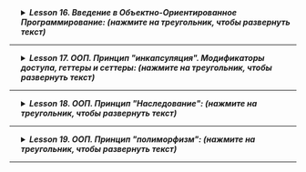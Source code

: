 <details style="margin-left: 20px;">
<summary><strong><em> Lesson 16. Введение в Объектно-Ориентированное Программирование: (нажмите на треугольник, чтобы развернуть текст)</em></strong></summary>

# Lesson 16. Введение в Объектно-Ориентированное Программирование (ООП)

## Введение в Объектно-Ориентированное Программирование (ООП) (10 минут)

#### Обзор: Что такое ООП
- **Определение ООП:**
    - Объектно-ориентированное программирование (ООП) - это парадигма программирования, которая использует "объекты" – структуры данных, состоящие из полей (атрибутов) и методов (функций), – для проектирования приложений и программ.
- **Роль ООП в Разработке:**
    - ООП позволяет программистам структурировать и организовывать код более эффективно, делая его более гибким, масштабируемым и легким для поддержки.
    - Подход, ориентированный на моделирование реального мира, облегчает понимание и управление сложными системами.

#### Краткий Исторический Контекст ООП
- **Развитие ООП:**
    - ООП начало развиваться в 1960-х годах с появлением языка программирования Simula, который ввел концепцию классов и объектов.
    - В 1970-х и 1980-х годах ООП продолжило развиваться с языками, такими как Smalltalk, который полностью основан на объектно-ориентированных принципах, и C++, который добавил объектно-ориентированные возможности к языку C.
- **Современное ООП:**
    - В настоящее время многие популярные языки программирования, такие как Java, C#, Python, и Ruby, поддерживают ООП.
    - ООП оказало значительное влияние на разработку программного обеспечения, в том числе на проектирование архитектуры программ, разработку фреймворков и проектирование пользовательских интерфейсов.

<details style="margin-left: 20px;">
<summary><strong><em> Бытовая аналогия: (нажмите на треугольник, чтобы развернуть текст)</em></strong></summary>

### Аналогия с Рестораном для Понимания Объектов в Программировании

#### Простой Java-Код (Рецепты в Ресторане):
- **Рецепты:** Как рецепты в ресторане дают точные инструкции по приготовлению блюд, простой Java-код представляет собой последовательность команд без "состояния". Он подобен четким указаниям, например, "добавить 100 грамм сахара".
- **Характеристики:** Такой код выполняется точно по инструкции, не сохраняет информацию о предыдущих действиях и не имеет внутреннего состояния.

#### Объекты в Программировании (Повара в Ресторане):
- **Повара:** Повара в ресторане, каждый со своими инструментами и методами приготовления, аналогичны объектам в ООП. Каждый повар (объект) может использовать общие рецепты (общий код), но при этом иметь свой стиль приготовления и ингредиенты (индивидуальное состояние и поведение).
- **Взаимодействие и Состояние:** Повара могут взаимодействовать друг с другом и "запоминать" разные состояния (например, количество доступных ингредиентов), что сравнимо с объектами, хранящими информацию в своих полях и взаимодействующими с помощью методов.

#### Вывод:
- **Простой код** в Java подобен **рецептам** – это фиксированные инструкции без внутреннего состояния.
- **Объекты** в программировании похожи на **поваров** в ресторане – они имеют свои уникальные характеристики и способы взаимодействия, обеспечивая гибкость и модульность в программе.

</details>

<details style="margin-left: 20px;">
<summary><strong><em> Разбор отдельных примеров: (нажмите на треугольник, чтобы развернуть текст)</em></strong></summary>

### Аналогии для Понимания Объектов в Программировании

<details style="margin-left: 20px;">
<summary><strong><em> Объект 1: Автомобиль: (нажмите на треугольник, чтобы развернуть текст)</em></strong></summary>

#### Объект 1: Автомобиль

- **Поля (Атрибуты):**
    - `цвет`: Определяет цвет автомобиля.
    - `марка`: Бренд или производитель автомобиля.
    - `текущаяСкорость`: Текущая скорость автомобиля.
    - `максимальнаяСкорость`: Максимально возможная скорость автомобиля.

- **Методы (Поведение):**
    - `ускорить(скорость)`: Увеличивает текущую скорость автомобиля.
    - `замедлить(скорость)`: Уменьшает текущую скорость автомобиля.
    - `показатьИнформацию()`: Отображает информацию об автомобиле.

<details style="margin-left: 20px;">
<summary><strong><em> Пример реализации в коде объекта автомобиль: (нажмите на треугольник, чтобы развернуть текст)</em></strong></summary>

![](images/01.png)

```java
public class Automobile {
    private String color;
    private String brand;
    private int currentSpeed;
    private int maxSpeed;

    // Конструктор класса Automobile
    public Automobile(String color, String brand, int maxSpeed) {
        this.color = color;
        this.brand = brand;
        this.maxSpeed = maxSpeed;
        this.currentSpeed = 0; // Начальная скорость равна 0
    }

    // Метод для ускорения автомобиля
    public void accelerate(int speed) {
        currentSpeed += speed;
        if (currentSpeed > maxSpeed) {
            currentSpeed = maxSpeed;
        }
    }

    // Метод для замедления автомобиля
    public void decelerate(int speed) {
        currentSpeed -= speed;
        if (currentSpeed < 0) {
            currentSpeed = 0;
        }
    }

    // Метод для отображения информации об автомобиле
    public void showInfo() {
        System.out.println("Автомобиль марки " + brand + ", цвет: " + color + ", текущая скорость: " + currentSpeed + " км/ч, максимальная скорость: " + maxSpeed + " км/ч.");
    }

    // Геттеры и сеттеры
    public String getColor() {
        return color;
    }

    public void setColor(String color) {
        this.color = color;
    }

    public String getBrand() {
        return brand;
    }

    public void setBrand(String brand) {
        this.brand = brand;
    }

    public int getCurrentSpeed() {
        return currentSpeed;
    }

    public void setCurrentSpeed(int currentSpeed) {
        this.currentSpeed = currentSpeed;
    }

    public int getMaxSpeed() {
        return maxSpeed;
    }

    public void setMaxSpeed(int maxSpeed) {
        this.maxSpeed = maxSpeed;
    }
}

```
</details>
</details>

<details style="margin-left: 20px;">
<summary><strong><em> Объект 2: Радио: (нажмите на треугольник, чтобы развернуть текст)</em></strong></summary>

#### Объект 2: Радио

- **Поля (Атрибуты):**
    - `громкость`: Уровень громкости радио.
    - `текущаяСтанция`: Играющая в данный момент радиостанция.
    - `включено`: Состояние радио (включено/выключено).

- **Методы (Поведение):**
    - `включить()`: Включает радио.
    - `выключить()`: Выключает радио.
    - `сменитьСтанцию(станция)`: Переключает на другую радиостанцию.
    - `регулироватьГромкость(уровень)`: Изменяет уровень громкости радио.

<details style="margin-left: 20px;">
<summary><strong><em> Пример реализации в коде объекта Радио: (нажмите на треугольник, чтобы развернуть текст)</em></strong></summary>

![](images/03.png)

```java
public class Radio {
    private int volume;
    private String currentStation;
    private boolean isOn;

    // Конструктор класса Radio
    public Radio() {
        this.volume = 0; // Начальный уровень громкости
        this.currentStation = "Не выбрана"; // Начальная радиостанция
        this.isOn = false; // Радио изначально выключено
    }

    // Метод для включения радио
    public void turnOn() {
        isOn = true;
        System.out.println("Радио включено.");
    }

    // Метод для выключения радио
    public void turnOff() {
        isOn = false;
        System.out.println("Радио выключено.");
    }

    // Метод для смены радиостанции
    public void changeStation(String station) {
        if (isOn) {
            currentStation = station;
            System.out.println("Переключено на станцию: " + station);
        } else {
            System.out.println("Радио выключено. Смена станции невозможна.");
        }
    }

    // Метод для регулировки громкости
    public void adjustVolume(int level) {
        if (isOn) {
            volume = level;
            System.out.println("Громкость установлена на уровень: " + level);
        } else {
            System.out.println("Радио выключено. Регулировка громкости невозможна.");
        }
    }

    // Геттеры и сеттеры
    public int getVolume() {
        return volume;
    }

    public void setVolume(int volume) {
        this.volume = volume;
    }

    public String getCurrentStation() {
        return currentStation;
    }

    public void setCurrentStation(String currentStation) {
        this.currentStation = currentStation;
    }

    public boolean isOn() {
        return isOn;
    }

    public void setOn(boolean isOn) {
        this.isOn = isOn;
    }
}
```
</details>
</details>

<details style="margin-left: 20px;">
<summary><strong><em> Объект 3: Кофеварка: (нажмите на треугольник, чтобы развернуть текст)</em></strong></summary>

#### Объект 3: Кофеварка
- **Поля (Атрибуты):**
    - `уровеньВоды`: Количество воды в кофеварке.
    - `температура`: Температура нагрева воды.
    - `типКофе`: Тип кофе, который используется (например, эспрессо, американо).

- **Методы (Поведение):**
    - `сделатьКофе()`: Готовит кофе согласно заданным параметрам.
    - `очистить()`: Очищает кофеварку.
    - `заполнитьВодой(количество)`: Добавляет воду в кофеварку.


<details style="margin-left: 20px;">
<summary><strong><em> Пример реализации в коде объекта Кофеварка: (нажмите на треугольник, чтобы развернуть текст)</em></strong></summary>

```java
public class CoffeeMaker {
    private int waterLevel;
    private int temperature;
    private String coffeeType;

    // Конструктор класса CoffeeMaker
    public CoffeeMaker() {
        this.waterLevel = 0; // Начальный уровень воды
        this.temperature = 90; // Начальная температура для кофе
        this.coffeeType = "не выбран"; // Начальный тип кофе
    }

    // Метод для приготовления кофе
    public void makeCoffee() {
        if (waterLevel > 0 && !coffeeType.equals("не выбран")) {
            System.out.println("Готовлю " + coffeeType + " при температуре " + temperature + "°C.");
            // Предположим, что приготовление кофе уменьшает уровень воды
            waterLevel -= 50;
            if (waterLevel < 0) {
                waterLevel = 0;
            }
            System.out.println("Кофе готов! Осталось воды: " + waterLevel + " мл.");
        } else {
            System.out.println("Пожалуйста, добавьте воду и выберите тип кофе.");
        }
    }

    // Метод для очистки кофеварки
    public void clean() {
        System.out.println("Кофеварка очищена.");
    }

    // Метод для добавления воды в кофеварку
    public void fillWater(int amount) {
        waterLevel += amount;
        System.out.println("Добавлено " + amount + " мл воды. Текущий уровень воды: " + waterLevel + " мл.");
    }

    // Геттеры и сеттеры
    public int getWaterLevel() {
        return waterLevel;
    }

    public void setWaterLevel(int waterLevel) {
        this.waterLevel = waterLevel;
    }

    public int getTemperature() {
        return temperature;
    }

    public void setTemperature(int temperature) {
        this.temperature = temperature;
    }

    public String getCoffeeType() {
        return coffeeType;
    }

    public void setCoffeeType(String coffeeType) {
        this.coffeeType = coffeeType;
    }
}
```
</details>
</details>

<details style="margin-left: 20px;">
<summary><strong><em> Объект 4: Умные Часы: (нажмите на треугольник, чтобы развернуть текст)</em></strong></summary>

#### Объект 4: Умные Часы
- **Поля (Атрибуты):**
    - `время`: Текущее время.
    - `шаги`: Количество пройденных шагов.
    - `уведомления`: Список активных уведомлений.

- **Методы (Поведение):**
    - `показатьВремя()`: Отображает текущее время.
    - `отследитьШаги()`: Обновляет и отображает количество шагов.
    - `получитьУведомление(сообщение)`: Добавляет новое уведомление в список.

<details style="margin-left: 20px;">
<summary><strong><em> Пример реализации в коде объекта Кофеварка: (нажмите на треугольник, чтобы развернуть текст)</em></strong></summary>

```java
import java.util.ArrayList;
import java.util.List;

public class SmartWatch {
    private String currentTime;
    private int steps;
    private List<String> notifications;

    // Конструктор класса SmartWatch
    public SmartWatch() {
        this.currentTime = "12:00"; // Начальное время
        this.steps = 0; // Начальное количество шагов
        this.notifications = new ArrayList<>(); // Инициализация списка уведомлений
    }

    // Метод для отображения текущего времени
    public void showTime() {
        System.out.println("Текущее время: " + currentTime);
    }

    // Метод для отслеживания шагов
    public void trackSteps() {
        // Предполагаем, что метод каким-то образом обновляет количество шагов
        steps += 100; // Пример добавления шагов
        System.out.println("Количество пройденных шагов: " + steps);
    }

    // Метод для получения уведомления
    public void receiveNotification(String message) {
        notifications.add(message);
        System.out.println("Новое уведомление: " + message);
    }

    // Геттеры и сеттеры
    public String getCurrentTime() {
        return currentTime;
    }

    public void setCurrentTime(String currentTime) {
        this.currentTime = currentTime;
    }

    public int getSteps() {
        return steps;
    }

    public void setSteps(int steps) {
        this.steps = steps;
    }

    public List<String> getNotifications() {
        return notifications;
    }

    // Дополнительный метод для отображения всех уведомлений
    public void showNotifications() {
        if (notifications.isEmpty()) {
            System.out.println("Нет уведомлений.");
        } else {
            System.out.println("Уведомления:");
            for (String notification : notifications) {
                System.out.println("- " + notification);
            }
        }
    }
}
```
</details>
</details>

<details style="margin-left: 20px;">
<summary><strong><em> Объект 5: Библиотека: (нажмите на треугольник, чтобы развернуть текст)</em></strong></summary>

#### Объект 5: Библиотека
- **Поля (Атрибуты):**
    - `книги`: Список книг в библиотеке.
    - `адрес`: Адрес библиотеки.
    - `часыРаботы`: Часы работы библиотеки.

- **Методы (Поведение):**
    - `добавитьКнигу(книга)`: Добавляет новую книгу в библиотеку.
    - `найтиКнигу(название)`: Ищет книгу по названию.
    - `зарегистрироватьПосетителя(посетитель)`: Регистрирует нового посетителя в библиотеке.

<details style="margin-left: 20px;">
<summary><strong><em> Пример реализации в коде объекта Библиотека: (нажмите на треугольник, чтобы развернуть текст)</em></strong></summary>

![](images/05.webp)

```java
import java.util.ArrayList;
import java.util.HashMap;
import java.util.List;
import java.util.Map;

public class Library {
    private List<String> books;
    private String address;
    private String hoursOfWork;
    private Map<String, Boolean> visitors;

    // Конструктор класса Library
    public Library(String address, String hoursOfWork) {
        this.books = new ArrayList<>();
        this.address = address;
        this.hoursOfWork = hoursOfWork;
        this.visitors = new HashMap<>();
    }

    // Метод для добавления новой книги в библиотеку
    public void addBook(String book) {
        books.add(book);
        System.out.println("Книга \"" + book + "\" добавлена в библиотеку.");
    }

    // Метод для поиска книги по названию
    public boolean findBook(String title) {
        for (String book : books) {
            if (book.equalsIgnoreCase(title)) {
                System.out.println("Книга найдена: " + book);
                return true;
            }
        }
        System.out.println("Книга \"" + title + "\" не найдена.");
        return false;
    }

    // Метод для регистрации нового посетителя в библиотеке
    public void registerVisitor(String visitorName) {
        visitors.put(visitorName, true);
        System.out.println("Посетитель " + visitorName + " зарегистрирован в библиотеке.");
    }

    // Геттеры и сеттеры
    public List<String> getBooks() {
        return books;
    }

    public String getAddress() {
        return address;
    }

    public void setAddress(String address) {
        this.address = address;
    }

    public String getHoursOfWork() {
        return hoursOfWork;
    }

    public void setHoursOfWork(String hoursOfWork) {
        this.hoursOfWork = hoursOfWork;
    }

    public Map<String, Boolean> getVisitors() {
        return visitors;
    }
}

```
</details>
</details>
</details>
</details>

---------------------


<details style="margin-left: 20px;">
<summary><strong><em> Lesson 17. ООП. Принцип "инкапсуляция". Модификаторы доступа, геттеры и сеттеры: (нажмите на треугольник, чтобы развернуть текст)</em></strong></summary>

# Lesson 17

## Введение

### Краткое напоминание о предыдущем уроке (объекты, классы, конструкторы)
На предыдущем уроке мы изучали основные концепции объектно-ориентированного программирования на примере Java:
- **Объекты**: Мы узнали, что объекты - это экземпляры классов, обладающие состоянием (свойствами) и поведением (методами).
- **Классы**: Классы являются шаблонами для создания объектов, определяющими их структуру и поведение.
- **Конструкторы**: Мы рассмотрели, как конструкторы используются для инициализации новых объектов, устанавливая начальные значения для полей объекта.

### Объяснение целей сегодняшнего урока
Сегодня мы продолжим изучение объектно-ориентированного программирования в Java, сосредоточив внимание на следующих темах:
1. **Модификаторы доступа**: Узнаем, как они определяют область видимости и доступ к членам класса (полям, методам).
2. **Статические и нестатические поля и методы**: Поймем разницу между статическими (принадлежащими классу) и нестатическими (принадлежащими объектам) членами.
3. **Геттеры и Сеттеры**: Научимся использовать эти методы для доступа и обновления значений полей объекта, соблюдая принципы инкапсуляции.

Цель сегодняшнего урока - углубить понимание этих ключевых аспектов ООП, что позволит создавать более эффективный и безопасный код на Java.


## 2. Модификаторы доступа

### Определение модификаторов доступа
Модификаторы доступа в Java - это ключевые слова, которые устанавливают уровень доступа к классам, методам, конструкторам и переменным. Они определяют, откуда может быть доступен член класса (метод или переменная) - из этого класса, пакета, подкласса или вообще из любого места.

### Примеры: `public`, `private`, `protected`, `package-private`
- **`public`**: Этот модификатор позволяет доступ к члену класса из любого другого класса в программе. Нет ограничений на доступ.
- **`private`**: Противоположность `public`. Доступ к члену класса возможен только внутри самого класса.
- **`protected`**: Доступ к члену класса разрешён из любого класса в том же пакете, а также из подклассов, даже если они в других пакетах.
- **`package-private`** (без модификатора): Если модификатор доступа не указан, то по умолчанию используется `package-private`. Это означает, что доступ возможен только внутри того же пакета.

### Практические примеры использования в классах и методах
Давайте рассмотрим пример класса с разными модификаторами доступа:

```java
public class ExampleClass {
    public int publicVar = 10;   // Доступно везде
    private int privateVar = 20; // Доступно только в ExampleClass
    protected int protectedVar = 30; // Доступно в подклассах и в пакете
    int packagePrivateVar = 40;  // Доступно в пакете

    public void publicMethod() {
        // метод доступен везде
    }

    private void privateMethod() {
        // метод доступен только в ExampleClass
    }

    protected void protectedMethod() {
        // метод доступен в подклассах и в пакете
    }

    void packagePrivateMethod() {
        // метод доступен в пакете
    }
}
```

<details style="margin-left: 20px;">
<summary><strong><em> Бытовая аналогия: (нажмите на треугольник, чтобы развернуть текст)</em></strong></summary>

## Аналогия Модификаторов Доступа

Модификаторы доступа в Java можно сравнить с доступом к разным пространствам в жилом доме:

### 1. `public` (Общедоступный)
- **Аналогия**: Как городская площадь или общественный парк.
- **Описание**: Доступен каждому, кто желает воспользоваться пространством или предметами.

### 2. `private` (Частный)
- **Аналогия**: Как ваша личная спальня в доме.
- **Описание**: Доступ ограничен исключительно владельцем или очень ограниченным кругом лиц.

### 3. `protected` (Защищённый)
- **Аналогия**: Как гостиная в семейном доме.
- **Описание**: Доступно членам семьи (аналог подклассов) и гостям в доме (тот же пакет), но недоступно для посторонних.

### 4. `package-private` (Пакетный уровень доступа)
- **Аналогия**: Как элементы в общей кухне коммунальной квартиры.
- **Описание**: Доступно жильцам этой квартиры (классы в том же пакете), но недоступно для жильцов других квартир (других пакетов).

Эта аналогия помогает понять, как различные модификаторы доступа ограничивают или расширяют доступ к классам, методам и переменным в Java.

</details>

<details style="margin-left: 20px;">
<summary><strong><em> Простое Объяснение Модификаторов Доступа в Java: (нажмите на треугольник, чтобы развернуть текст)</em></strong></summary>


## Простое Объяснение Модификаторов Доступа в Java

### `private` (Частный)
- **Цель**: Сохранить важные данные или функции внутри класса, скрытые от всех.
- **Как это работает**: Это как иметь личный дневник, который только вы можете читать и писать в него.
- **Почему это важно**: Чтобы предотвратить случайные изменения или просмотр чувствительных данных другими частями программы.

### `public` (Общедоступный)
- **Цель**: Сделать методы или данные доступными для всех.
- **Как это работает**: Это как общедоступный объявлений на доске, к которому может обратиться любой.
- **Почему это важно**: Чтобы разные части программы могли свободно взаимодействовать с этими элементами.

### `protected` (Защищённый)
- **Цель**: Позволить доступ к данным или функциям только "родственным" классам.
- **Как это работает**: Это как секреты, которыми вы делитесь только с близкими родственниками.
- **Почему это важно**: Чтобы подклассы могли использовать и изменять эти данные, сохраняя контроль над доступом.

### `package-private` (Уровень пакета)
- **Цель**: Ограничить доступ в пределах одного "района" или пакета классов.
- **Как это работает**: Это как закрытый клуб в районе, куда могут зайти только жители этого района.
- **Почему это важно**: Для упорядочивания и защиты данных в рамках одного пакета, не позволяя внешним классам вмешиваться.

Эти модификаторы доступа помогают контролировать, как разные части программы взаимодействуют друг с другом, обеспечивая безопасность и порядок в структуре программы.
</details>


## Статические и Нестатические Поля и Методы в Java

### Определение и различия
- **Статические поля и методы** принадлежат классу в целом, а не отдельному объекту. Они общие для всех экземпляров класса.
- **Нестатические поля и методы** принадлежат конкретному объекту, созданному из класса, и каждый объект имеет свои копии этих полей и методов.

### Примеры статических методов и полей
- **Пример поля**: Счётчик, который отслеживает количество созданных объектов класса.
- **Пример метода**: Метод, который возвращает информацию о классе или выполняет операции, не зависящие от конкретного объекта.

### Примеры нестатических методов и полей
- **Пример поля**: Значение, уникальное для каждого объекта, например, имя пользователя.
- **Пример метода**: Метод, который работает с уникальными данными объекта, например, выводит имя пользователя.

### Практическое применение: когда и как использовать
- **Использование статических полей и методов**:
  - Когда нужна информация или функциональность, общая для всех экземпляров класса.
  - Пример: методы-помощники (utility methods), константы.
- **Использование нестатических полей и методов**:
  - Когда данные или функциональность связаны с конкретным экземпляром класса.
  - Пример: методы, изменяющие состояние объекта, или поля, уникальные для каждого объекта.

<details style="margin-left: 20px;">
<summary><strong><em> Аналогия: (нажмите на треугольник, чтобы развернуть текст)</em></strong></summary>


Представьте класс как школу. Статическое поле – это, например, количество всех учеников в школе, а нестатическое поле –
это имя конкретного ученика. Статический метод может быть что-то вроде "получить общее количество учеников в школе",
тогда как нестатический метод мог бы "вывести имя ученика".

</details>

Выбор между статическим и нестатическим подходом зависит от того, нужна ли функциональность или данные на уровне класса в целом или на уровне конкретных объектов.

<details style="margin-left: 20px;">
<summary><strong><em> Пример кода: (нажмите на треугольник, чтобы развернуть текст)</em></strong></summary>

```java
public class Counter {
    // Статическое поле для отслеживания количества экземпляров класса Counter
    private static int count = 0;

    // Конструктор, увеличивающий счетчик при создании нового экземпляра
    public Counter() {
        count++;
    }

    // Статический метод для получения текущего значения счетчика
    public static int getCount() {
        return count;
    }

    // Пример использования класса Counter
    public static void main(String[] args) {
        Counter c1 = new Counter();
        Counter c2 = new Counter();
        Counter c3 = new Counter();

        // Вывод количества созданных экземпляров класса Counter
        System.out.println("Создано экземпляров Counter: " + Counter.getCount());
    }
}

```

В этом примере:

- `count` является статическим полем, которое считает количество созданных экземпляров класса `Counter`.
- Каждый раз при создании нового объекта класса `Counter`, конструктор увеличивает значение `count`.
- Статический метод `getCount` возвращает текущее значение счетчика.
- В методе `main` мы создаём три экземпляра `Counter` и затем выводим количество созданных экземпляров.
</details>

## Повторение Конструкторов

### Краткое напоминание о конструкторах
Конструкторы в Java - это специальные методы, которые вызываются при создании нового объекта класса. Они обычно используются для инициализации объекта, например, для присвоения начальных значений полям. Конструкторы имеют те же имя, что и класс, и не имеют возвращаемого типа.

### Перегрузка конструкторов
Перегрузка конструкторов означает создание нескольких конструкторов с одинаковым именем, но с разными параметрами. Это позволяет создавать объекты класса с разными начальными данными.

### Примеры с разными типами конструкторов
Приведём пример класса с разными типами конструкторов:

<details style="margin-left: 20px;">
<summary><strong><em> Пример кода: (нажмите на треугольник, чтобы развернуть текст)</em></strong></summary>

```java
public class Book {
    private String title;
    private String author;
    private int year;

    // Конструктор по умолчанию
    public Book() {
        this.title = "Неизвестно";
        this.author = "Неизвестно";
        this.year = 0;
    }

    // Конструктор с одним параметром
    public Book(String title) {
        this.title = title;
        this.author = "Неизвестно";
        this.year = 0;
    }

    // Конструктор с двумя параметрами
    public Book(String title, String author) {
        this.title = title;
        this.author = author;
        this.year = 0;
    }

    // Конструктор с тремя параметрами
    public Book(String title, String author, int year) {
        this.title = title;
        this.author = author;
        this.year = year;
    }

    // Методы доступа (геттеры) для полей класса...
}
```

В этом примере класс `Book` имеет четыре конструктора, каждый из которых принимает разное количество параметров. Это
позволяет создавать объекты Book с различными начальными данными.

Таким образом, перегрузка конструкторов обеспечивает гибкость при создании объектов класса, позволяя инициализировать их
различными способами.
</details>

<details style="margin-left: 20px;">
<summary><strong><em> Бытовая аналогия: (нажмите на треугольник, чтобы развернуть текст)</em></strong></summary>

## Бытовая Аналогия для Конструктора и Перегрузки Конструкторов

### Аналогия для Конструктора

Конструктор в программировании можно сравнить с процессом постройки дома по определённому плану. Как и в постройке дома,
где у вас есть различные параметры (например, количество комнат, цвет стен, наличие гаража), конструктор в классе
определяет, как создаётся объект и какие начальные значения ему присваиваются.

- **Пример**: Представьте, что вы строите дом. Конструктор - это план строительства, который говорит, как дом должен
  быть построен и что в него включено.

### Аналогия для Перегрузки Конструкторов

Перегрузка конструкторов подобна наличию нескольких вариантов планов для постройки домов. Каждый план предлагает разные
опции - один может включать гараж, другой - большой сад, а третий - бассейн. Выбор плана зависит от того, что вы хотите
иметь в своём доме.

- **Пример**: Вы решаете построить дом, и у вас есть несколько планов на выбор:
  - Основной план (конструктор по умолчанию) - строится стандартный дом.
  - План с дополнительными опциями (перегруженный конструктор) - строится дом с дополнительными удобствами, такими как
    гараж или сад.

Каждый "план" (конструктор) позволяет создать "дом" (объект) с различными характеристиками, в зависимости от того, какие
параметры вы выбрали. Это обеспечивает гибкость при создании объектов в программировании.

</details>


## 5. Геттеры и Сеттеры

### Определение геттеров и сеттеров
Геттеры (Getters) и сеттеры (Setters) – это методы в объектно-ориентированном программировании, используемые для доступа и обновления значений полей объекта.

- **Геттеры** - методы, которые возвращают значение поля объекта.
- **Сеттеры** - методы, которые позволяют устанавливать или изменять значение поля объекта.

### Почему и когда использовать геттеры и сеттеры
- **Защита данных**: Геттеры и сеттеры позволяют контролировать, как внешние классы получают доступ к полям объекта, предотвращая неправильное использование или изменение данных.
- **Гибкость**: Можно изменить способ хранения данных, не влияя на классы, которые используют эти данные.
- **Добавление логики**: Можно вставлять дополнительную логику при получении или установке значения, например, проверку допустимости данных.

### Создание геттеров и сеттеров на примерах
Пример класса с геттерами и сеттерами:

```java
public class Person {
    private String name;
    private int age;

    // Конструктор
    public Person(String name, int age) {
        this.name = name;
        this.age = age;
    }

    // Геттер для имени
    public String getName() {
        return name;
    }

    // Сеттер для имени
    public void setName(String name) {
        this.name = name;
    }

    // Геттер для возраста
    public int getAge() {
        return age;
    }

    // Сеттер для возраста
    public void setAge(int age) {
        if (age > 0) {
            this.age = age;
        }
    }
}
```

В этом примере класс `Person` имеет приватные поля `name` и `age`. Геттеры (`getName` и `getAge`) возвращают значения этих полей,
а сеттеры (`setName` и `setAge`) позволяют изменять их, при этом сеттер `setAge` включает проверку допустимости значения.

### Инкапсуляция данных через геттеры и сеттеры
Использование геттеров и сеттеров является ключевым аспектом инкапсуляции в объектно-ориентированном программировании.
Они обеспечивают безопасный доступ к данным объекта, скрывая внутреннюю реализацию и защищая данные от нежелательного
воздействия.

### Почему важно использовать геттеры и сеттеры, а не просто давать доступ к полям

#### 1. Инкапсуляция и Защита данных
- **Скрытие реализации**: Геттеры и сеттеры скрывают внутреннюю реализацию класса. Это означает, что можно изменять внутреннюю структуру класса, не затрагивая те части программы, которые используют этот класс.
- **Контроль доступа**: Предоставляя только геттеры, можно сделать поля класса доступными только для чтения. Аналогично, можно предоставить только сеттеры для полей, которые должны быть доступны только для записи.

#### 2. Валидация данных
- **Проверка вводимых данных**: Сеттеры позволяют вставлять логику проверки данных, гарантируя, что в поле не будет установлено недопустимое значение.
- **Пример**: В сеттере для возраста (`setAge`) можно убедиться, что возраст не отрицателен.

#### 3. Дополнительная логика
- **Добавление дополнительного кода**: В геттерах и сеттерах можно реализовать дополнительную логику, например, логирование, отложенную инициализацию и т.д.
- **Пример**: В геттере можно реализовать логику "ленивой загрузки" (lazy loading), загружая данные при первом обращении.

#### 4. Удобство поддержки и расширения
- **Легкость обновления и поддержки**: Использование геттеров и сеттеров делает код более удобным для поддержки и обновления. Можно легко отслеживать, где и как используются поля класса.
- **Совместимость с фреймворками**: Многие фреймворки Java, такие как Spring или Hibernate, основаны на паттернах с использованием геттеров и сеттеров.

#### 5. Поддержка принципов ООП
- **Соответствие принципам объектно-ориентированного программирования**: Геттеры и сеттеры помогают следовать принципам ООП, таким как инкапсуляция и абстракция, обеспечивая более чистую и организованную структуру кода.

#### 6. Удобство тестирования
- **Облегчение процесса тестирования**: Тестирование классов с инкапсуляцией через геттеры и сеттеры обычно проще, так как можно легко установить и проверить состояние объекта.

Использование геттеров и сеттеров вместо прямого доступа к полям помогает создавать более безопасный, гибкий и легко поддерживаемый код. Это ключевые аспекты качественного программного обеспечения.

<details style="margin-left: 20px;">
<summary><strong><em> Пример кода: (нажмите на треугольник, чтобы развернуть текст)</em></strong></summary>

```java
public class Employee {
    public String name;
    public int age;
    public double salary;

    public Employee(String name, int age, double salary) {
        this.name = name;
        this.age = age;
        this.salary = salary;
    }
}
```

В этом классе `Employee`, поля `name`, `age` и `salary` являются общедоступными (`public`). Это позволяет напрямую изменять эти
поля из внешнего кода, что может привести к следующим проблемам:

### Потенциальные Ошибки
Неправильная Валидация: Данные могут быть изменены без проверки допустимости. Например, возраст может быть установлен в
отрицательное значение, что является недопустимым.

```java
Employee emp = new Employee("John", 30, 5000.0);
emp.age = -5; // Недопустимое значение, но возможно из-за прямого доступа
```

### Неконтролируемое Изменение:
Внешние классы могут изменять состояние объекта `Employee` без его ведома, что может привести
к непредсказуемому поведению программы.

`emp.salary = 1000000; // Значение зарплаты изменено напрямую, что может быть ошибкой`


### Отсутствие Гибкости:
Если потребуется изменить логику работы с данными (например, добавить округление для зарплаты),
придется искать и изменять каждое место в коде, где происходит доступ к этому полю.

```java
// Везде, где изменяется зарплата, нужно будет добавить логику округления
emp.salary = Math.round(4567.89);
```

### Проблемы с Отладкой:
Сложнее отслеживать, где и как меняются данные, так как изменения могут происходить в любой части
программы, что затрудняет отладку и поиск ошибок.

Вывод
Использование геттеров и сеттеров вместо прямого доступа к полям позволяет лучше контролировать данные, обеспечивать их
валидацию, гибкость и удобство в поддержке кода.
</details>

</details>

----------------------

<details style="margin-left: 20px;">
<summary><strong><em> Lesson 18. ООП. Принцип "Наследование": (нажмите на треугольник, чтобы развернуть текст)</em></strong></summary>

# Lesson 18

## 1. Введение в Наследование

### Объяснение Наследования в Контексте ООП

Наследование — это один из основных принципов объектно-ориентированного программирования (ООП). Оно позволяет новому
классу принимать (или "наследовать") свойства и методы существующего класса. Это способствует повторному использованию
кода и установлению иерархии между классами.

В ООП, класс, который наследует свойства, называется производным или дочерним классом, а класс, от которого наследуются
свойства, называется базовым или родительским классом. Наследование дает возможность:

- **Избежать дублирования кода:** Общие свойства и методы родительского класса автоматически доступны в дочерних
  классах.
- **Расширять функциональность:** Дочерние классы могут расширять или изменять наследуемые свойства и методы.
- **Создавать иерархические отношения:** Устанавливает четкую иерархию между классами.

### Примеры Наследования в Реальном Мире

1. **Транспортные средства:** Можно рассмотреть общий класс `Транспортное Средство`, от которого
   наследуются `Автомобиль`, `Велосипед`, `Лодка` и т.д. Каждый из этих классов наследует общие свойства, такие как
   количество колес или метод перемещения, но также имеет уникальные характеристики.

2. **Электронные устройства:** Базовый класс `Электронное Устройство` может включать свойства, такие как источник
   питания и метод включения/выключения. От этого класса можно наследовать более специфические классы, такие
   как `Смартфон`, `Ноутбук` или `Телевизор`, каждый из которых добавляет свои уникальные функции.

3. **Животные:** В биологическом контексте можно рассмотреть класс `Животное` с общими характеристиками, такими как
   способность к передвижению и дыханию. От него могут наследовать классы `Птица`, `Рыба` и `Млекопитающее`, каждый из
   которых расширяет базовый класс своими уникальными свойствами и поведением.

Эти примеры иллюстрируют, как наследование в программировании отражает иерархическую структуру, существующую в реальном
мире, и как оно может быть использовано для создания упорядоченных, легко расширяемых и управляемых кодовых структур.

## 2. Основы Наследования в Java

### Ключевое слово `extends`

В Java, наследование между классами реализуется с помощью ключевого слова `extends`. Когда класс `B` наследует от
класса `A`, это означает, что `B` расширяет (extends) `A`. В этом случае, `A` называется родительским (или
суперклассом), а `B` - дочерним (или подклассом).

![img.png](images/img.png)

### Создание базового (родительского) класса и производного (дочернего) класса

#### Базовый Класс

Базовый класс определяет общие характеристики и поведение, которые будут унаследованы дочерними классами. Например:

```java
public class Vehicle {
    private String name;

    public Vehicle(String name) {
        this.name = name;
    }

    public void move() {
        System.out.println(name + " is moving.");
    }

    // ... дополнительные методы и свойства ...
}
```

#### Дочерний Класс

Дочерний класс наследует свойства и методы базового класса и может добавлять свои уникальные элементы:

```java
public class Car extends Vehicle {
    private int numberOfWheels;

    public Car(String name, int numberOfWheels) {
        super(name); // Вызов конструктора родительского класса
        this.numberOfWheels = numberOfWheels;
    }

    public void honk() {
        System.out.println("Beep beep!");
    }

    // ... дополнительные методы и свойства ...
}

```

### Наследование и повторное использование методов и свойств

Наследование позволяет дочерним классам не только использовать методы и свойства родительского класса, но и расширять
или модифицировать их. Например, в классе `Car` доступен метод `move()` из класса `Vehicle`, а также добавлен уникальный
метод
`honk()`.

Это повторное использование кода уменьшает дублирование и упрощает управление изменениями, так как общие изменения в
родительском классе автоматически распространяются на все дочерние классы.

<details style="margin-left: 20px;">
<summary><strong><em> Пример: (нажмите на треугольник, чтобы развернуть текст)</em></strong></summary>

Представьте, что у нас есть общий класс умных устройств под названием `SmartDevice`. Этот класс включает в себя общие
характеристики и функциональности, которые есть у всех умных устройств, например, возможность подключения к Wi-Fi,
наличие батареи и базовые функции управления питанием.

### Родительский Класс: SmartDevice

```java
public class SmartDevice {
    private boolean isConnectedToWiFi;
    private int batteryLevel;

    public SmartDevice() {
        this.isConnectedToWiFi = false;
        this.batteryLevel = 100;
    }

    public void connectToWiFi() {
        isConnectedToWiFi = true;
        System.out.println("Connected to Wi-Fi.");
    }

    public void disconnectFromWiFi() {
        isConnectedToWiFi = false;
        System.out.println("Disconnected from Wi-Fi.");
    }

    // ... Другие общие методы и свойства ...
}

```

Теперь предположим, что у нас есть два конкретных типа умных устройств: `SmartPhone` и `SmartWatch`. Каждое из этих
устройств наследует общие характеристики от `SmartDevice`, но также добавляет свои специфические функции.

### Дочерний Класс: SmartPhone

```java
public class SmartPhone extends SmartDevice {
    private int cameraResolution;

    public SmartPhone(int cameraResolution) {
        super();
        this.cameraResolution = cameraResolution;
    }

    public void takePhoto() {
        if (cameraResolution > 0) {
            System.out.println("Taking a photo with resolution: " + cameraResolution + " megapixels.");
        }
    }

    // ... Дополнительные уникальные методы и свойства ...
}


```

### Дочерний Класс: SmartWatch

```java
public class SmartWatch extends SmartDevice {
    private boolean hasHeartRateMonitor;

    public SmartWatch(boolean hasHeartRateMonitor) {
        super();
        this.hasHeartRateMonitor = hasHeartRateMonitor;
    }

    public void monitorHeartRate() {
        if (hasHeartRateMonitor) {
            System.out.println("Monitoring heart rate...");
        }
    }

    // ... Дополнительные уникальные методы и свойства ...
}

```

В этом примере `SmartPhone` и `SmartWatch` наследуют общие функции умного устройства, такие как подключение к Wi-Fi и
уровень заряда батареи, но также вводят свои специализированные функции: `SmartPhone` может делать фотографии, а
`SmartWatch` может мониторить частоту сердцебиения.

Этот пример иллюстрирует, как наследование позволяет создать общий фундамент (в данном случае для умных устройств) и на
его базе строить специализированные варианты с добавлением уникальных свойств и методов.

### Демонстрационный Класс: SmartDeviceDemo

```java
public class SmartDeviceDemo {
    public static void main(String[] args) {
        // Создание экземпляра SmartPhone
        SmartPhone myPhone = new SmartPhone(12); // 12 мегапикселей для камеры
        myPhone.connectToWiFi(); // Использование метода из родительского класса
        myPhone.takePhoto(); // Использование уникального метода смартфона

        System.out.println("---");

        // Создание экземпляра SmartWatch
        SmartWatch myWatch = new SmartWatch(true); // Наличие монитора сердечного ритма
        myWatch.connectToWiFi(); // Использование метода из родительского класса
        myWatch.monitorHeartRate(); // Использование уникального метода смарт-часов
    }
}

```

В этом примере `SmartDeviceDemo` иллюстрирует следующее:

Как `SmartPhone` и `SmartWatch` используют общий метод `connectToWiFi()` из родительского класса `SmartDevice`.
Как они также используют свои специфические методы: `takePhoto()` для `SmartPhone` и `monitorHeartRate()`
для `SmartWatch`.
Этот пример показывает, как наследование позволяет дочерним классам сохранять и использовать поведение и свойства
родительского класса, при этом добавляя свои уникальные характеристики и функциональность.
</details>

## 3. Конструкторы и Наследование

### Правила вызова конструкторов в иерархии наследования

В Java, при создании объекта дочернего класса, конструкторы в иерархии наследования вызываются в определенном порядке.
Всегда сначала вызывается конструктор родительского класса, а затем конструктор дочернего класса.

### Использование super() для вызова конструкторов родительского класса

Ключевое слово `super` используется для вызова конструктора родительского класса из дочернего класса. Оно должно быть
первой операцией в конструкторе дочернего класса.

<details style="margin-left: 20px;">
<summary><strong><em> Пример: (нажмите на треугольник, чтобы развернуть текст)</em></strong></summary>

### Пример использования `super`:

```java
public class Vehicle {
    private String name;

    public Vehicle(String name) {
        this.name = name;
    }
}

public class Car extends Vehicle {
    private int numberOfWheels;

    public Car(String name, int numberOfWheels) {
        super(name); // Вызов конструктора Vehicle
        this.numberOfWheels = numberOfWheels;
    }
}
```

### Примеры с различными типами конструкторов

Рассмотрим пример с классами `Vehicle` и `Car`, где `Vehicle` имеет один конструктор, а `Car` - несколько.

```java
public class Vehicle {
    private String name;

    public Vehicle(String name) {
        this.name = name;
    }
}
```

```java
public class Car extends Vehicle {
    private int numberOfWheels;

    // Конструктор с двумя параметрами
    public Car(String name, int numberOfWheels) {
        super(name); // Вызов конструктора Vehicle
        this.numberOfWheels = numberOfWheels;
    }

    // Конструктор с одним параметром
    public Car(String name) {
        super(name); // Вызов конструктора Vehicle
        // Значение numberOfWheels по умолчанию
        this.numberOfWheels = 4;
    }
}
```

В этом примере класс `Car` имеет два конструктора: один принимает имя и количество колес, а другой - только имя. В обоих
случаях сначала вызывается конструктор родительского класса `Vehicle` с помощью `super(name)`.

</details>

## 4. Переопределение Методов

### Концепция и правила переопределения методов

Переопределение методов — это возможность в объектно-ориентированном программировании, которая позволяет дочернему
классу предоставить специфическую реализацию метода, который уже определен в его родительском классе. Это делается путем
создания нового метода в дочернем классе с тем же именем, возвращаемым типом и параметрами, что и в родительском классе.

### Аннотация @Override

Аннотация `@Override` используется в дочернем классе над методом, который переопределяет метод родительского класса. Эта
аннотация не обязательна, но она помогает программисту и компилятору понять, что данный метод предназначен для
переопределения. Если метод с аннотацией `@Override` не соответствует ни одному методу в родительском классе, компилятор
выдаст ошибку.

<details style="margin-left: 20px;">
<summary><strong><em> Пример использования @Override: (нажмите на треугольник, чтобы развернуть текст)</em></strong></summary>

### Пример использования `@Override`:

```java
public class Vehicle {
    public void startEngine() {
        System.out.println("Engine started.");
    }
}
```

```java
public class ElectricCar extends Vehicle {
    @Override
    public void startEngine() {
        System.out.println("Electric engine started.");
    }
}
```

</details>

### Важность super для доступа к методам родительского класса

Ключевое слово `super` может быть использовано в дочернем классе для вызова версии метода, определенного в родительском
классе. Это особенно полезно, когда дочерний класс переопределяет поведение метода родительского класса, но также хочет
воспользоваться базовой реализацией этого метода.

<details style="margin-left: 20px;">
<summary><strong><em> Пример использования super: (нажмите на треугольник, чтобы развернуть текст)</em></strong></summary>

### Пример использования `super`:

```java
public class Vehicle {
    public void startEngine() {
        System.out.println("Engine started.");
    }
}
```

```java
public class ElectricCar extends Vehicle {
    @Override
    public void startEngine() {
        super.startEngine(); // Вызов метода из родительского класса
        System.out.println("Additional electric engine functionalities.");
    }
}
```

В этом примере, класс `ElectricCar` переопределяет метод `startEngine()`, но сначала вызывает реализацию этого метода из
класса `Vehicle` с помощью `super.startEngine()`.

</details>

## 5. Видимость и Наследование

### Влияние модификаторов доступа на наследование

Модификаторы доступа в Java играют важную роль в наследовании, определяя, как классы-потомки могут взаимодействовать с
методами и переменными родительского класса. Основные модификаторы доступа: `public`, `protected`, `default` (без
модификатора) и `private`.

#### Public

Методы и переменные, объявленные как `public`, доступны в любом другом классе, независимо от их иерархии наследования.
Это самый открытый уровень доступа.

#### Protected

Методы и переменные, объявленные как `protected`, доступны в классах того же пакета, а также во всех подклассах, даже
если они находятся в других пакетах.

#### Default (Package-Private)

Методы и переменные без модификатора доступа (default) доступны только в классах того же пакета. Они не видны для
подклассов, если они находятся в других пакетах.

#### Private

Методы и переменные, объявленные как `private`, доступны только внутри класса, в котором они объявлены. Они не
наследуются подклассами и не доступны из них.

<details style="margin-left: 20px;">
<summary><strong><em> Примеры с разными модификаторами: (нажмите на треугольник, чтобы развернуть текст)</em></strong></summary>

### Примеры с разными модификаторами

```java
public class Vehicle {
    public int maxSpeed;
    protected String brand;
    int yearOfManufacture;
    private String serialNumber;

    public void displayMaxSpeed() {
        System.out.println("Max speed: " + maxSpeed);
    }

    protected void displayBrand() {
        System.out.println("Brand: " + brand);
    }

    void displayYearOfManufacture() {
        System.out.println("Year: " + yearOfManufacture);
    }

    private void displaySerialNumber() {
        System.out.println("Serial Number: " + serialNumber);
    }
}
```

```java
public class Car extends Vehicle {
    public void showDetails() {
        maxSpeed = 200; // Доступно, так как public
        brand = "Toyota"; // Доступно, так как protected
        yearOfManufacture = 2020; // Доступно, так как default и в том же пакете
// serialNumber не доступен, так как private в родительском классе
    }
}
```

В этом примере класс `Car` может получить доступ к `maxSpeed`, `brand` и `yearOfManufacture` из класса `Vehicle`, но не
может получить доступ к `serialNumber`, поскольку он объявлен как private в `Vehicle`.

</details>

## 6. Методы toString() и equals() в Наследовании

Все ссылочные объекты в Java по умолчанию наследуются от класса `Object`. Это означает, что они наследуют методы
класса `Object`, в том числе `toString()` и `equals()`.

### Переопределение toString()

Метод `toString()` предназначен для возвращения строкового представления объекта. По умолчанию он возвращает строку,
которая включает имя класса и хэш-код объекта. Однако, для более информативного представления объекта, этот метод часто
переопределяется в пользовательских классах.

#### Пример переопределения toString()

```java
public class Vehicle {
    private String brand;
    private int year;

    public Vehicle(String brand, int year) {
        this.brand = brand;
        this.year = year;
    }

    @Override
    public String toString() {
        return "Vehicle{brand='" + brand + "', year=" + year + "}";
    }
}
```

### Переопределение equals()

Метод `equals()` используется для сравнения двух объектов на эквивалентность. По умолчанию, он сравнивает ссылки на
объекты, что не всегда подходит, особенно когда необходимо сравнить содержимое объектов.

#### Пример переопределения equals()

```java
public class Vehicle {
    private String brand;
    private int year;

    public Vehicle(String brand, int year) {
        this.brand = brand;
        this.year = year;
    }

    @Override
    public boolean equals(Object obj) {
        if (this == obj) return true;
        if (obj == null || getClass() != obj.getClass()) return false;
        Vehicle vehicle = (Vehicle) obj;
        return year == vehicle.year && Objects.equals(brand, vehicle.brand);
    }
}
```

### Важность переопределения для корректного представления и сравнения объектов

Переопределение `toString()` и `equals()` в пользовательских классах важно для корректного представления и сравнения
объектов. Это обеспечивает более четкое и понятное представление объектов при выводе и позволяет сравнивать объекты по
содержимому, а не по ссылкам.

## 7. Класс Object в Java

Класс `Object` является корневым классом в иерархии классов языка Java. Каждый класс в Java неявно наследуется от
класса `Object`, если он не указывает наследование от другого класса. Это означает, что `Object` является суперклассом
для всех других классов.

### Почему все ссылочные объекты наследуются от Object

- **Универсальный Суперкласс:** Поскольку каждый класс в Java наследуется от `Object`, это обеспечивает общий интерфейс
  для всех объектов. Независимо от того, какой класс вы создаете или используете, он обладает основными методами,
  определенными в `Object`.
- **Общие методы:** Класс `Object` предоставляет ряд основных методов, которые полезны для всех объектов, такие
  как `toString()`, `equals()`, `hashCode()`, `getClass()`, `clone()`, `wait()`, `notify()`, и `notifyAll()`. Эти методы
  доступны во всех объектах Java по умолчанию.

### Как это работает

- **Неявное Наследование:** Когда вы создаете любой класс в Java и не указываете родительский класс с помощью ключевого
  слова `extends`, этот класс автоматически наследуется от класса `Object`.
- **Методы по умолчанию:** Это наследование позволяет использовать методы класса `Object` в любом классе. Например, вы
  можете переопределить метод `toString()` в вашем классе для предоставления более информативного строкового
  представления объекта вашего класса.
- **Полиморфизм:** Поскольку все классы наследуются от `Object`, вы можете использовать тип `Object` для общих ссылок на
  любой объект. Например, вы можете создать массив типа `Object[]`, который может хранить ссылки на объекты любого типа.

<details style="margin-left: 20px;">
<summary><strong><em> Пример: (нажмите на треугольник, чтобы развернуть текст)</em></strong></summary>

```java
public class MyCustomClass {
    private int value;

    public MyCustomClass(int value) {
        this.value = value;
    }

    // Переопределение метода toString() класса Object
    @Override
    public String toString() {
        return "MyCustomClass{" +
                "value=" + value +
                '}';
    }
}
```

В этом примере, класс `MyCustomClass` автоматически наследует от `Object`, позволяя переопределить метод `toString()`.
Это
демонстрирует, как классы в Java могут воспользоваться общими методами, предоставляемыми классом `Object`.

</details>

## Заключение: Наследование в Java

Наследование в Java является мощным механизмом, который способствует повторному использованию кода, упрощает управление
сложными программами и обеспечивает структурированную организацию классов. Оно играет ключевую роль в принципах
объектно-ориентированного программирования (ООП).

- **Универсальность класса Object:** Все классы в Java наследуются от класса `Object`, обеспечивая общий набор методов,
  доступных для всех объектов. Это устанавливает основу для полиморфизма и обеспечивает стандартный интерфейс для
  взаимодействия с объектами.

- **Использование ключевого слова `extends`:** Ключевое слово `extends` используется для создания иерархий наследования,
  позволяя дочерним классам унаследовать свойства и методы от родительских классов.

- **Конструкторы и наследование:** Конструкторы родительского класса могут быть вызваны в дочернем классе с помощью
  ключевого слова `super`, что обеспечивает правильную инициализацию объекта.

- **Переопределение методов:** Переопределение методов, включая `toString()` и `equals()`, позволяет классам изменять
  или расширять поведение унаследованных методов. Это улучшает гибкость и специфичность объектов.

- **Модификаторы доступа и наследование:** Различные модификаторы доступа (`public`, `protected`, `default`, `private`)
  определяют, как дочерние классы могут взаимодействовать с элементами родительского класса.

В заключение, наследование в Java обеспечивает структурную организацию кода, упрощает разработку и поддержку программ, и
способствует созданию модульного и масштабируемого программного обеспечения. Это фундаментальный аспект
объектно-ориентированного программирования, который каждый разработчик Java должен понимать и эффективно использовать.


</details>

-----------------

<details style="margin-left: 20px;">
<summary><strong><em> Lesson 19. ООП. Принцип "полиморфизм": (нажмите на треугольник, чтобы развернуть текст)</em></strong></summary>

# Lesson 19. ООП. Принцип "Полиморфизм"

## Введение в Полиморфизм

### Основы Объектно-Ориентированного Программирования (ООП)

Объектно-ориентированное программирование (ООП) — это парадигма программирования, основанная на концепции "объектов",
которые могут содержать данные в форме полей (часто называемых атрибутами или свойствами) и код в форме процедур (часто
называемых методами). ООП фокусируется на использовании объектов вместо действий и данных вместо логики. Основные
принципы ООП включают инкапсуляцию, наследование и полиморфизм.

### Определение Полиморфизма в Контексте ООП

Полиморфизм — один из основных столпов ООП, происходящий от греческих слов, означающих "много форм". В контексте
программирования, полиморфизм дает возможность одним и тем же элементам кода (методам, объектам, интерфейсам)
обрабатывать данные разных типов. Это достигается за счет того, что объекты разных классов могут быть обработаны
единообразно.

### Важность Полиморфизма в Программировании

Полиморфизм существенно упрощает архитектуру и дизайн программного обеспечения, позволяя:

- Разрабатывать более гибкие и масштабируемые приложения.
- Использовать один и тот же код для работы с объектами разных классов.
- Упростить добавление новых типов объектов без изменения существующего кода.

### Статический и Динамический Полиморфизм

В Java, полиморфизм может быть статическим или динамическим:

#### Статический Полиморфизм

- Также известен как перегрузка методов (Method Overloading).
- Включает в себя создание нескольких методов с одинаковым именем, но с разными параметрами в одном классе.
- Выбор метода для выполнения осуществляется компилятором на этапе компиляции.

#### Динамический Полиморфизм

- Также известен как переопределение методов (Method Overriding).
- Включает в себя определение метода в дочернем классе, который уже существует в родительском классе с тем же именем и
  сигнатурой.
- Конкретный метод, который будет вызван, определяется во время выполнения программы.

## Статический Полиморфизм в Java

### Концепция перегрузки методов (Method Overloading)

Статический полиморфизм в Java реализуется через перегрузку методов. Перегрузка методов позволяет классу иметь несколько
методов с одним и тем же именем, но с разными списками параметров (типами или количеством аргументов). Это позволяет
методам выполнять похожие функции, но с разными типами входных данных.

### Правила и примеры перегрузки методов

- **Различные Списки Параметров:** Для перегрузки метода необходимо изменить количество параметров или их типы.
- **Возвращаемый Тип:** Изменение только возвращаемого типа метода, без изменения списка параметров, не считается
  перегрузкой.
- **Доступность:** Перегруженные методы могут иметь любой модификатор доступа.

#### Примеры перегрузки методов

```java
public class Calculator {
    // Перегрузка метода add
    public int add(int a, int b) {
        return a + b;
    }

    public double add(double a, double b) {
        return a + b;
    }

    public int add(int a, int b, int c) {
        return a + b + c;
    }
}
```

### Как компилятор Java обрабатывает перегруженные методы

- **Разрешение Методов на Этапе Компиляции**: Компилятор Java определяет, какой метод вызывать на основе сигнатуры
  метода (
  имени и параметров) во время компиляции.
- **Типы Аргументов**: Компилятор использует типы и количество аргументов, предоставленных при вызове метода, для
  определения,
  какой из перегруженных методов должен быть вызван.
- **Автоматическое Преобразование Типов**: В некоторых случаях, Java может автоматически преобразовать типы, чтобы
  соответствовать сигнатуре метода, если точное соответствие не найдено.

Перегрузка методов позволяет повысить гибкость и читаемость кода, позволяя использовать одно и то же имя метода для
выполнения похожих функций с различными входными параметрами.

## Динамический Полиморфизм в Java

### Концепция переопределения методов (Method Overriding)

Динамический полиморфизм в Java достигается с помощью переопределения методов. Переопределение метода (Method
Overriding) позволяет дочернему классу предоставить специфическую реализацию метода, который уже определен в его
родительском классе. Это означает, что дочерний класс может иметь метод с тем же именем, возвращаемым типом и
параметрами, что и в родительском классе, но с другой реализацией.

### Сравнение переопределения и перегрузки методов

- **Переопределение (Overriding):** Изменяет поведение существующего метода родительского класса. Всегда происходит в
  двух классах, находящихся в иерархии наследования.
- **Перегрузка (Overloading):** Создает метод с тем же именем, но с разным списком параметров. Может происходить в одном
  классе или в классах-потомках.

### Важность аннотации @Override

Аннотация `@Override` используется в дочернем классе при переопределении метода. Она не является обязательной, но очень
рекомендуется по нескольким причинам:

- **Проверка Корректности:** Компилятор проверяет, действительно ли метод переопределяет метод из родительского класса.
  Это предотвращает ошибки, связанные с неверной сигнатурой.
- **Читаемость Кода:** Улучшает понимание кода, явно показывая, что метод предназначен для переопределения
  функциональности родительского класса.
- **Поддержка Рефакторинга:** Помогает при рефакторинге, так как любые изменения в сигнатуре методов родительского
  класса требуют соответствующих изменений в переопределенных методах.

#### Пример переопределения метода

```java
public class Animal {
    public void sound() {
        System.out.println("Животное издает звук");
    }
}

public class Dog extends Animal {
    @Override
    public void sound() {
        System.out.println("Собака гавкает");
    }
}
```

В этом примере класс `Dog` переопределяет метод `sound()` класса `Animal`. Когда вызывается метод `sound()` на объекте
класса
`Dog`, выполняется переопределенная версия метода, то есть выводится "Собака гавкает".

## Восходящее и Нисходящее Преобразование

### Преобразование Типов Объектов (Upcasting и Downcasting)

В Java, преобразование типов объектов может быть двух видов: восходящее (Upcasting) и нисходящее (Downcasting). Эти
преобразования позволяют работать с объектами в рамках их иерархии классов.

#### Восходящее Преобразование (Upcasting)

- **Что это такое:** Восходящее преобразование - это присвоение объекта подкласса переменной суперкласса. Это безопасная
  операция, так как подкласс всегда является более специализированным типом данных, чем суперкласс.
- **Пример:**

```java
  class Animal {
}

class Dog extends Animal {
}

Dog dog = new Dog();
Animal animal = dog; // Восходящее преобразование
```

### Примеры и Правила Безопасного Преобразования Типов

Важно соблюдать осторожность при нисходящем преобразовании, так как попытка привести объект к типу, которому он не
принадлежит, приведет к `ClassCastException`. Использование `instanceof` гарантирует, что преобразование возможно и
безопасно.

![img_1.png](images%2Fimg_1.png)

Пример с Проверкой `instanceof`

```java
Animal someAnimal = new Dog();
if(someAnimal instanceof Dog){
Dog dog = (Dog) someAnimal;
// Безопасное использование объекта как Dog
}
```

В этом примере, прежде чем преобразовать объект типа `Animal` в `Dog`, мы убеждаемся, что `someAnimal` действительно
является
экземпляром класса `Dog`. Это обеспечивает безопасность и предотвращает возможные ошибки во время выполнения.

<details style="margin-left: 20px;">
<summary><strong><em> Пример: (нажмите на треугольник, чтобы развернуть текст)</em></strong></summary>

Представьте, что у нас есть общий класс умных устройств под названием `SmartDevice`. Этот класс включает в себя общие
характеристики и функциональности, которые есть у всех умных устройств, например, возможность подключения к Wi-Fi,
наличие батареи и базовые функции управления питанием.

### Родительский Класс: SmartDevice

```java
public class SmartDevice {
    private boolean isConnectedToWiFi;
    private int batteryLevel;

    public SmartDevice() {
        this.isConnectedToWiFi = false;
        this.batteryLevel = 100;
    }

    public void connectToWiFi() {
        isConnectedToWiFi = true;
        System.out.println("Connected to Wi-Fi.");
    }

    public void disconnectFromWiFi() {
        isConnectedToWiFi = false;
        System.out.println("Disconnected from Wi-Fi.");
    }

    // ... Другие общие методы и свойства ...
}

```

Теперь предположим, что у нас есть два конкретных типа умных устройств: `SmartPhone` и `SmartWatch`. Каждое из этих
устройств наследует общие характеристики от `SmartDevice`, но также добавляет свои специфические функции.

### Дочерний Класс: SmartPhone

```java
public class SmartPhone extends SmartDevice {
    private int cameraResolution;

    public SmartPhone(int cameraResolution) {
        super();
        this.cameraResolution = cameraResolution;
    }

    public void takePhoto() {
        if (cameraResolution > 0) {
            System.out.println("Taking a photo with resolution: " + cameraResolution + " megapixels.");
        }
    }

    // ... Дополнительные уникальные методы и свойства ...
}


```

### Дочерний Класс: SmartWatch

```java
public class SmartWatch extends SmartDevice {
    private boolean hasHeartRateMonitor;

    public SmartWatch(boolean hasHeartRateMonitor) {
        super();
        this.hasHeartRateMonitor = hasHeartRateMonitor;
    }

    public void monitorHeartRate() {
        if (hasHeartRateMonitor) {
            System.out.println("Monitoring heart rate...");
        }
    }

    // ... Дополнительные уникальные методы и свойства ...
}

```

В этом примере `SmartPhone` и `SmartWatch` наследуют общие функции умного устройства, такие как подключение к Wi-Fi и
уровень заряда батареи, но также вводят свои специализированные функции: `SmartPhone` может делать фотографии, а
`SmartWatch` может мониторить частоту сердцебиения.

Этот пример иллюстрирует, как наследование позволяет создать общий фундамент (в данном случае для умных устройств) и на
его базе строить специализированные варианты с добавлением уникальных свойств и методов.

Создадим класс `DeviceManager`, который будет использовать объекты `SmartDevice`, `SmartPhone` и `SmartWatch` для
демонстрации
полиморфизма.

```java
public class DeviceManager {

    public void connectDeviceToWiFi(SmartDevice device) {
        device.connectToWiFi();
        if (device instanceof SmartPhone) {
            SmartPhone phone = (SmartPhone) device;
            phone.takePhoto();
        } else if (device instanceof SmartWatch) {
            SmartWatch watch = (SmartWatch) device;
            watch.monitorHeartRate();
        }
    }

    public static void main(String[] args) {
        SmartPhone phone = new SmartPhone(12); // 12 мегапикселей камеры
        SmartWatch watch = new SmartWatch(true); // С монитором сердечного ритма

        DeviceManager manager = new DeviceManager();
        manager.connectDeviceToWiFi(phone); // Полиморфизм и восходящее преобразование
        manager.connectDeviceToWiFi(watch); // Полиморфизм и восходящее преобразование
    }
}


```

Отлично, Ильяс. Используя классы SmartDevice, SmartPhone и SmartWatch, можно продемонстрировать полиморфизм и восходящее
преобразование в Java. Рассмотрим следующий пример:

Пример Использования Полиморфизма и Восходящего Преобразования
Создание Класса для Демонстрации
Создадим класс DeviceManager, который будет использовать объекты SmartDevice, SmartPhone и SmartWatch для демонстрации
полиморфизма.

### Как Это Работает

1. Полиморфизм: Метод `connectDeviceToWiFi` принимает параметр типа `SmartDevice`, что означает, что он может принимать
   объекты любого класса, производного от `SmartDevice`. Это демонстрирует полиморфизм, так как один и тот же метод
   может работать с разными типами объектов.

2. Восходящее Преобразование: Когда мы передаем объекты `SmartPhone` и `SmartWatch` в метод `connectDeviceToWiFi`,
   происходит автоматическое восходящее преобразование от `SmartPhone` и `SmartWatch` к `SmartDevice`. Это безопасно,
   так как `SmartPhone` и `SmartWatch` являются подтипами `SmartDevice`.

3. Проверка Типа и Нисходящее Преобразование: Внутри метода `connectDeviceToWiFi` используется оператор `instanceof` для
   проверки, является ли переданный объект экземпляром `SmartPhone` или `SmartWatch`. Затем происходит нисходящее
   преобразование, чтобы вызвать специфические методы для каждого типа устройства (`takePhoto` для `SmartPhone`
   и `monitorHeartRate` для `SmartWatch`).

Этот пример иллюстрирует, как полиморфизм и восходящее преобразование позволяют обрабатывать объекты различных классов,
наследующих от общего родительского класса, единообразно, при этом сохраняя возможность использовать их уникальные
свойства и методы.
</details>

## Заключение и Обсуждение: Применение Полиморфизма в Реальных Проектах

Полиморфизм является одним из ключевых принципов объектно-ориентированного программирования и имеет важное значение в
реальных проектах.

### Применение Полиморфизма

- **Гибкость и Расширяемость:** Полиморфизм позволяет программистам создавать гибкие интерфейсы, которые могут работать
  с объектами различных типов. Это облегчает расширение и модификацию систем без значительных изменений в существующем
  коде.
- **Повторное Использование Кода:** Полиморфизм способствует повторному использованию кода. Классы, производные от
  одного родительского класса, могут использовать или переопределить общие методы, уменьшая дублирование кода.
- **Реализация Абстрактных Паттернов:** В программировании часто используются абстрактные паттерны, такие как фабричный
  метод, стратегия или адаптер, где полиморфизм используется для достижения гибкости и управляемости.
  ![img.png](images%2Fimg.png)
### Примеры из Реальной Практики

- **Разработка GUI-Приложений:** В интерфейсных элементах (кнопки, текстовые поля, чекбоксы), которые являются
  производными от общего класса (например, `Component`), полиморфизм используется для обработки событий (например, клик
  мыши) в общем стиле.
- **Системы Управления Базами Данных:** Различные драйверы баз данных могут реализовываться как классы, производные от
  общего интерфейса (например, `DatabaseDriver`), позволяя системе взаимодействовать с различными БД через единый
  интерфейс.
- **API-Дизайн:** В API часто используются полиморфные методы для обеспечения совместимости с различными типами данных
  или для обработки запросов различной сложности.

### Заключение

Полиморфизм не только обогащает язык программирования, но и предоставляет мощные инструменты для создания эффективных,
масштабируемых и легко поддерживаемых приложений. Понимание и правильное использование полиморфизма является важным
навыком для каждого разработчика, стремящегося к созданию гибкого и модульного программного обеспечения.


</details>

-----------------
